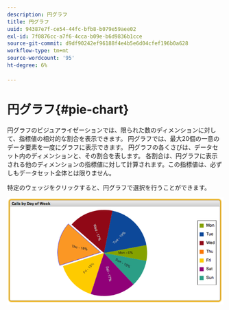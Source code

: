 ```yaml
---
description: 円グラフ
title: 円グラフ
uuid: 94387e7f-ce54-44fc-bfb8-b079e59aee02
exl-id: 7f0876cc-a7f6-4cca-b09e-b6d9836b1cce
source-git-commit: d9df90242ef96188f4e4b5e6d04cfef196b0a628
workflow-type: tm+mt
source-wordcount: '95'
ht-degree: 6%

---
```


# 円グラフ{#pie-chart}

円グラフのビジュアライゼーションでは、限られた数のディメンションに対して、指標値の相対的な割合を表示できます。 円グラフでは、最大20個の一意のデータ要素を一度にグラフに表示できます。 円グラフの各くさびは、データセット内のディメンションと、その割合を表します。 各割合は、円グラフに表示される他のディメンションの指標値に対して計算されます。この指標値は、必ずしもデータセット全体とは限りません。

特定のウェッジをクリックすると、円グラフで選択を行うことができます。

![](assets/pie_chart.png)
